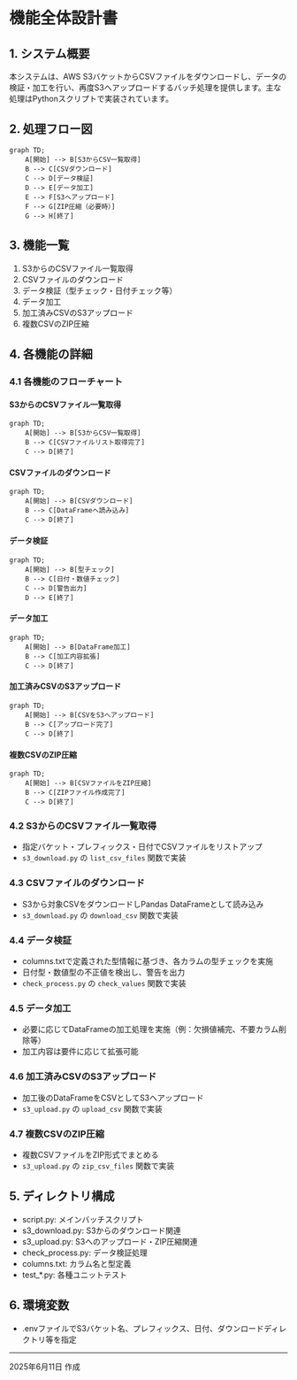 # 機能全体設計書

## 1. システム概要
本システムは、AWS S3バケットからCSVファイルをダウンロードし、データの検証・加工を行い、再度S3へアップロードするバッチ処理を提供します。主な処理はPythonスクリプトで実装されています。

## 2. 処理フロー図

```mermaid
graph TD;
    A[開始] --> B[S3からCSV一覧取得]
    B --> C[CSVダウンロード]
    C --> D[データ検証]
    D --> E[データ加工]
    E --> F[S3へアップロード]
    F --> G[ZIP圧縮（必要時）]
    G --> H[終了]
```

## 3. 機能一覧
1. S3からのCSVファイル一覧取得
2. CSVファイルのダウンロード
3. データ検証（型チェック・日付チェック等）
4. データ加工
5. 加工済みCSVのS3アップロード
6. 複数CSVのZIP圧縮

## 4. 各機能の詳細
### 4.1 各機能のフローチャート

#### S3からのCSVファイル一覧取得
```mermaid
graph TD;
    A[開始] --> B[S3からCSV一覧取得]
    B --> C[CSVファイルリスト取得完了]
    C --> D[終了]
```

#### CSVファイルのダウンロード
```mermaid
graph TD;
    A[開始] --> B[CSVダウンロード]
    B --> C[DataFrameへ読み込み]
    C --> D[終了]
```

#### データ検証
```mermaid
graph TD;
    A[開始] --> B[型チェック]
    B --> C[日付・数値チェック]
    C --> D[警告出力]
    D --> E[終了]
```

#### データ加工
```mermaid
graph TD;
    A[開始] --> B[DataFrame加工]
    B --> C[加工内容拡張]
    C --> D[終了]
```

#### 加工済みCSVのS3アップロード
```mermaid
graph TD;
    A[開始] --> B[CSVをS3へアップロード]
    B --> C[アップロード完了]
    C --> D[終了]
```

#### 複数CSVのZIP圧縮
```mermaid
graph TD;
    A[開始] --> B[CSVファイルをZIP圧縮]
    B --> C[ZIPファイル作成完了]
    C --> D[終了]
```

### 4.2 S3からのCSVファイル一覧取得
- 指定バケット・プレフィックス・日付でCSVファイルをリストアップ
- `s3_download.py` の `list_csv_files` 関数で実装

### 4.3 CSVファイルのダウンロード
- S3から対象CSVをダウンロードしPandas DataFrameとして読み込み
- `s3_download.py` の `download_csv` 関数で実装

### 4.4 データ検証
- columns.txtで定義された型情報に基づき、各カラムの型チェックを実施
- 日付型・数値型の不正値を検出し、警告を出力
- `check_process.py` の `check_values` 関数で実装

### 4.5 データ加工
- 必要に応じてDataFrameの加工処理を実施（例：欠損値補完、不要カラム削除等）
- 加工内容は要件に応じて拡張可能

### 4.6 加工済みCSVのS3アップロード
- 加工後のDataFrameをCSVとしてS3へアップロード
- `s3_upload.py` の `upload_csv` 関数で実装

### 4.7 複数CSVのZIP圧縮
- 複数CSVファイルをZIP形式でまとめる
- `s3_upload.py` の `zip_csv_files` 関数で実装

## 5. ディレクトリ構成
- script.py: メインバッチスクリプト
- s3_download.py: S3からのダウンロード関連
- s3_upload.py: S3へのアップロード・ZIP圧縮関連
- check_process.py: データ検証処理
- columns.txt: カラム名と型定義
- test_*.py: 各種ユニットテスト

## 6. 環境変数
- .envファイルでS3バケット名、プレフィックス、日付、ダウンロードディレクトリ等を指定

---
2025年6月11日 作成
